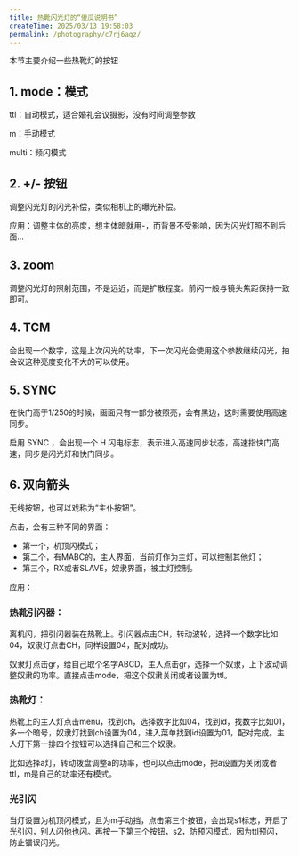 ```yaml
---
title: 热靴闪光灯的“傻瓜说明书”
createTime: 2025/03/13 19:58:03
permalink: /photography/c7rj6aqz/
---
```



本节主要介绍一些热靴灯的按钮

## 1. mode：模式

ttl：自动模式，适合婚礼会议摄影，没有时间调整参数

m：手动模式

multi：频闪模式

## 2. +/- 按钮

调整闪光灯的闪光补偿，类似相机上的曝光补偿。

应用：调整主体的亮度，想主体暗就用-，而背景不受影响，因为闪光灯照不到后面...

## 3. zoom

调整闪光灯的照射范围，不是远近，而是扩散程度。前闪一般与镜头焦距保持一致即可。

## 4. TCM

会出现一个数字，这是上次闪光的功率，下一次闪光会使用这个参数继续闪光，拍会议这种亮度变化不大的可以使用。

## 5. SYNC

在快门高于1/250的时候，画面只有一部分被照亮，会有黑边，这时需要使用高速同步。

启用 SYNC ，会出现一个 H 闪电标志，表示进入高速同步状态，高速指快门高速，同步是闪光灯和快门同步。

## 6. 双向箭头

无线按钮，也可以戏称为“主仆按钮”。

点击，会有三种不同的界面：
- 第一个，机顶闪模式；
- 第二个，有MABC的，主人界面，当前灯作为主灯，可以控制其他灯；
- 第三个，RX或者SLAVE，奴隶界面，被主灯控制。

应用：

### 热靴引闪器：
离机闪，把引闪器装在热靴上。引闪器点击CH，转动波轮，选择一个数字比如04，奴隶灯点击CH，同样设置04，配对成功。

奴隶灯点击gr，给自己取个名字ABCD，主人点击gr，选择一个奴隶，上下波动调整奴隶的功率。直接点击mode，把这个奴隶关闭或者设置为ttl。

### 热靴灯：
热靴上的主人灯点击menu，找到ch，选择数字比如04，找到id，找数字比如01，多一个暗号，奴隶灯找到ch设置为04，进入菜单找到id设置为01，配对完成。主人灯下第一排四个按钮可以选择自己和三个奴隶。

比如选择a灯，转动拨盘调整a的功率，也可以点击mode，把a设置为关闭或者ttl，m是自己的功率还有模式。


### 光引闪

当灯设置为机顶闪模式，且为m手动挡，点击第三个按钮，会出现s1标志，开启了光引闪，别人闪他也闪。再按一下第三个按钮，s2，防预闪模式，因为ttl预闪，防止错误闪光。


